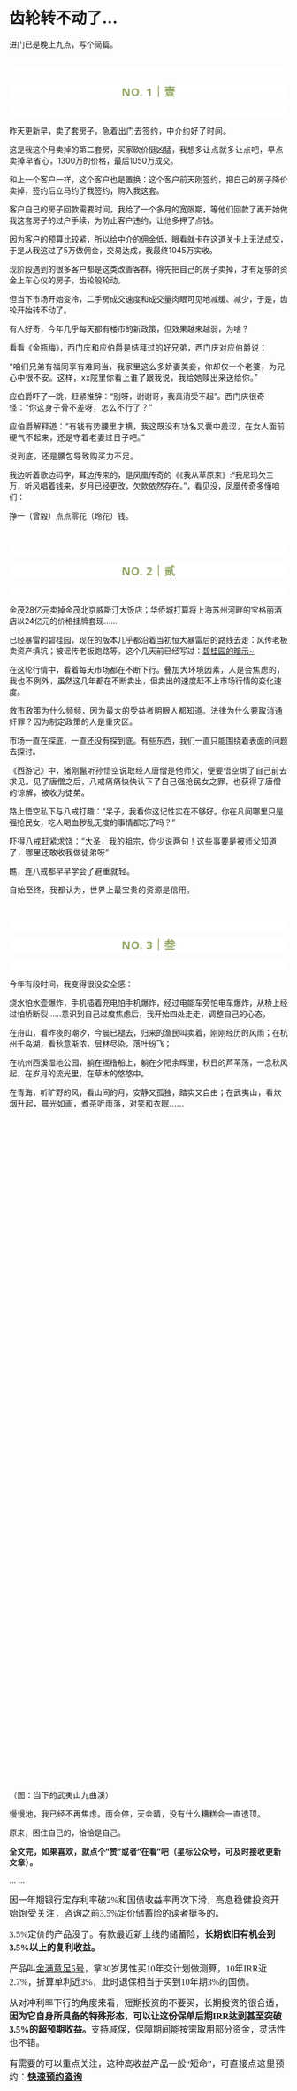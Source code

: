 # 齿轮转不动了…

<p style="visibility: visible;">进门已是晚上九点，写个简篇。<br style="visibility: visible;"><br style="visibility: visible;"></p><p style="outline: 0px;font-family: system-ui, -apple-system, BlinkMacSystemFont, &quot;Helvetica Neue&quot;, &quot;PingFang SC&quot;, &quot;Hiragino Sans GB&quot;, &quot;Microsoft YaHei UI&quot;, &quot;Microsoft YaHei&quot;, Arial, sans-serif;letter-spacing: 0.544px;text-wrap: wrap;background-color: rgb(255, 255, 255);visibility: visible;"><br style="outline: 0px;visibility: visible;"></p><p style="outline: 0px;letter-spacing: 0.544px;text-wrap: wrap;color: rgb(34, 34, 34);font-family: -apple-system-font, system-ui, &quot;Helvetica Neue&quot;, &quot;PingFang SC&quot;, &quot;Hiragino Sans GB&quot;, &quot;Microsoft YaHei UI&quot;, &quot;Microsoft YaHei&quot;, Arial, sans-serif;background-color: rgb(255, 255, 255);text-align: center;visibility: visible;"><span style="outline: 0px;font-weight: bold;line-height: 25px;color: rgb(149, 169, 103);font-size: 20px;visibility: visible;">NO. 1｜壹</span></p><p style="outline: 0px;letter-spacing: 0.544px;text-wrap: wrap;color: rgb(34, 34, 34);font-family: -apple-system-font, system-ui, &quot;Helvetica Neue&quot;, &quot;PingFang SC&quot;, &quot;Hiragino Sans GB&quot;, &quot;Microsoft YaHei UI&quot;, &quot;Microsoft YaHei&quot;, Arial, sans-serif;background-color: rgb(255, 255, 255);text-align: center;visibility: visible;"><br style="outline: 0px;visibility: visible;"></p><p style="visibility: visible;">昨天更新早，卖了套房子，<span style="letter-spacing: 0.578px; text-wrap: wrap; visibility: visible;">急着</span><span style="letter-spacing: 0.578px; text-wrap: wrap; visibility: visible;">出门去签约，中介约好了时间</span>。</p><p style="visibility: visible;">这是我这个月卖掉的第二套房，买家砍价挺凶猛，我想<span style="letter-spacing: 0.578px; text-wrap: wrap; visibility: visible;">多让点就多让点吧，早点</span><span style="letter-spacing: 0.578px; text-wrap: wrap; visibility: visible;">卖掉早省心，</span><span style="letter-spacing: 0.578px; text-wrap: wrap; visibility: visible;"></span>1300万的价格，最后1050万成交。<br style="visibility: visible;"></p><p style="visibility: visible;">和上一个客户一样，这个客户也是置换：这个客户前天刚签约，把自己的房子降价卖掉，签约后立马约了我签约，购入我这套。</p><p style="visibility: visible;">客户自己的房子回款需要时间，我给了一个多月的宽限期，等他们回款了再开始做我这套房子的过户手续，为防止客户违约，让他多押了点钱。<br style="visibility: visible;"></p><p style="visibility: visible;">因为客户的预算比较紧，所以给中介的佣金低，眼看就卡在这道关卡上无法成交，于是从我这过了5万做佣金，交易达成，我最终1045万实收。<br style="visibility: visible;"></p><p style="visibility: visible;">现阶段遇到的很多客户都是这类改善客群，得先把自己的房子卖掉，才有足够的资金上车心仪的房子，齿轮般轮动。</p><p style="visibility: visible;">但当下市场开始变冷，二手房成交速度和成交量肉眼可见地减缓、减少，于是，齿轮开始转不动了。</p><p style="visibility: visible;">有人好奇，今年几乎每天都有楼市的新政策，但效果越来越弱，为啥？<br style="visibility: visible;"></p><p style="visibility: visible;">看看《金瓶梅》，<span style="font-size: var(--articleFontsize); letter-spacing: 0.034em; visibility: visible;">西门庆和应伯爵是结拜过的好兄弟，</span><span style="font-size: var(--articleFontsize); letter-spacing: 0.034em; visibility: visible;">西门庆对应伯爵说：</span></p><p style="visibility: visible;"><span style="font-size: var(--articleFontsize); letter-spacing: 0.034em; visibility: visible;">“咱们兄弟有福同享有难同当，我家里这么多娇妻美妾，你却仅一个老婆，为兄心中很不安。</span><span style="font-size: var(--articleFontsize); letter-spacing: 0.034em; visibility: visible;">这样，xx院里你看上谁了跟我说，我给她赎出来送给你。</span><span style="font-size: var(--articleFontsize); letter-spacing: 0.034em; visibility: visible;">”</span></p><p style="visibility: visible;"><span style="visibility: visible;">应伯爵吓了一跳，赶紧推辞：“别呀，谢谢哥，我真消受不起”。</span><span style="font-size: var(--articleFontsize); letter-spacing: 0.034em; visibility: visible;">西门庆很奇怪：</span><span style="font-size: var(--articleFontsize); letter-spacing: 0.034em; visibility: visible;">“你这身子骨不差呀，怎么不行了？</span><span style="font-size: var(--articleFontsize); letter-spacing: 0.034em; visibility: visible;">”</span></p><p style="visibility: visible;"><span style="font-size: var(--articleFontsize); letter-spacing: 0.034em; visibility: visible;">应伯爵解释道：</span><span style="font-size: var(--articleFontsize); letter-spacing: 0.034em; visibility: visible;">“有钱有势腰里才横，我这既没有功名又囊中羞涩，在女人面前硬气不起来，还是守着老妻过日子吧。</span><span style="font-size: var(--articleFontsize); letter-spacing: 0.034em; visibility: visible;">”</span><br style="visibility: visible;"></p><p style="visibility: visible;"><span style="letter-spacing: 0.578px; text-wrap: wrap; visibility: visible;">说到底，还是腰包导致购买力不足。</span></p><p>我边听着歌边码字，耳边传来的，是凤凰传奇的《《我从草原来》:“我尼玛欠三万，听风唱着钱来，岁月已经更改，欠款依然存在。”，看见没，凤凰传奇多懂咱们：</p><p>挣一（曾毅）点点零花（玲花）钱。</p><p><br></p><p style="outline: 0px;font-family: system-ui, -apple-system, BlinkMacSystemFont, &quot;Helvetica Neue&quot;, &quot;PingFang SC&quot;, &quot;Hiragino Sans GB&quot;, &quot;Microsoft YaHei UI&quot;, &quot;Microsoft YaHei&quot;, Arial, sans-serif;letter-spacing: 0.544px;text-wrap: wrap;background-color: rgb(255, 255, 255);visibility: visible;"><br style="outline: 0px;visibility: visible;"></p><p style="outline: 0px;letter-spacing: 0.544px;text-wrap: wrap;color: rgb(34, 34, 34);font-family: -apple-system-font, system-ui, &quot;Helvetica Neue&quot;, &quot;PingFang SC&quot;, &quot;Hiragino Sans GB&quot;, &quot;Microsoft YaHei UI&quot;, &quot;Microsoft YaHei&quot;, Arial, sans-serif;background-color: rgb(255, 255, 255);text-align: center;visibility: visible;"><span style="outline: 0px;font-weight: bold;line-height: 25px;color: rgb(149, 169, 103);font-size: 20px;visibility: visible;">NO. 2｜贰</span></p><p style="outline: 0px;letter-spacing: 0.544px;text-wrap: wrap;color: rgb(34, 34, 34);font-family: -apple-system-font, system-ui, &quot;Helvetica Neue&quot;, &quot;PingFang SC&quot;, &quot;Hiragino Sans GB&quot;, &quot;Microsoft YaHei UI&quot;, &quot;Microsoft YaHei&quot;, Arial, sans-serif;background-color: rgb(255, 255, 255);text-align: center;visibility: visible;"><br style="outline: 0px;visibility: visible;"></p><p>金茂28亿元卖掉金茂北京威斯汀大饭店；华侨城打算将上海苏州河畔的宝格丽酒店以24亿元的价格挂牌套现......<br></p><p>已经暴雷的碧桂园，现在的版本几乎都沿着当初恒大暴雷后的路线去走：风传老板卖资产填坑；被谣传老板跑路等。这个几天前已经写过：<a target="_blank" href="http://mp.weixin.qq.com/s?__biz=Mzg2OTkwNzE4MA==&amp;mid=2247491497&amp;idx=1&amp;sn=67768f3058b5a0b405e8228bf87c4797&amp;chksm=ce94b02af9e3393cbcd9bb1070da9f80843af26cdee666c7818f9b80faffa34b61fecb51f5c4&amp;scene=21#wechat_redirect" textvalue="碧桂园的暗示~" linktype="text" imgurl="" imgdata="null" data-itemshowtype="0" tab="innerlink" data-linktype="2">碧桂园的暗示~</a><br></p><p>在这轮行情中，看着每天市场都在不断下行。<span style="letter-spacing: 0.578px;text-wrap: wrap;">叠加大环境因素</span><span style="letter-spacing: 0.578px;text-wrap: wrap;">，</span><span style="letter-spacing: 0.578px;text-wrap: wrap;">人是会焦虑的，我也不例外</span>，虽然这几年都在不断卖出，但卖出的速度赶不上市场行情的变化速度。<br></p><p><span style="font-size: var(--articleFontsize);letter-spacing: 0.034em;"><span style="letter-spacing: 0.578px;text-wrap: wrap;">救市政策为什么频频，因为</span><span style="letter-spacing: 0.578px;text-wrap: wrap;">最大的受益者</span><span style="letter-spacing: 0.578px;text-wrap: wrap;">明眼人都知道。</span><span style="font-size: var(--articleFontsize);letter-spacing: 0.034em;text-wrap: wrap;">法律为什么要取消通奸罪？因为制定政策的人是重灾区。</span></span></p><p>市场一直在探底，一直还没有探到底。有些东西，我们一直只能围绕着表面的问题去探讨。<br></p><p>《西游记》中，<span style="font-size: var(--articleFontsize);letter-spacing: 0.034em;">猪刚鬣听孙悟空说取经人唐僧是他师父，便要悟空绑了自己前去求见。</span><span style="font-size: var(--articleFontsize);letter-spacing: 0.034em;">见了唐僧之后，八戒痛痛快快认下了自己强抢民女之罪，也获得了唐僧的谅解，被收为徒弟。</span></p><p><span style="">路上悟空私下与八戒打趣：“呆子，我看你这记性实在不够好。你在凡间哪里只是强抢民女，吃人喝血秽乱无度的事情都忘了吗？”</span></p><p><span style="font-size: var(--articleFontsize);letter-spacing: 0.034em;">吓得八戒赶紧求饶：</span><span style="font-size: var(--articleFontsize);letter-spacing: 0.034em;">“大圣，我的祖宗，你少说两句！</span><span style="font-size: var(--articleFontsize);letter-spacing: 0.034em;">这些事要是被师父知道了，哪里还敢收我做徒弟呀”</span><br></p><p>瞧，连八戒都早早学会了<span style="letter-spacing: 0.578px;text-wrap: wrap;">避重就轻。</span></p><p><span style="letter-spacing: 0.578px;text-wrap: wrap;">自始至终，我都认为，世界上最宝贵的资源是信用。</span></p><p><br></p><p style="outline: 0px;font-family: system-ui, -apple-system, BlinkMacSystemFont, &quot;Helvetica Neue&quot;, &quot;PingFang SC&quot;, &quot;Hiragino Sans GB&quot;, &quot;Microsoft YaHei UI&quot;, &quot;Microsoft YaHei&quot;, Arial, sans-serif;letter-spacing: 0.544px;text-wrap: wrap;background-color: rgb(255, 255, 255);visibility: visible;"><br style="outline: 0px;visibility: visible;"></p><p style="outline: 0px;letter-spacing: 0.544px;text-wrap: wrap;color: rgb(34, 34, 34);font-family: -apple-system-font, system-ui, &quot;Helvetica Neue&quot;, &quot;PingFang SC&quot;, &quot;Hiragino Sans GB&quot;, &quot;Microsoft YaHei UI&quot;, &quot;Microsoft YaHei&quot;, Arial, sans-serif;background-color: rgb(255, 255, 255);text-align: center;visibility: visible;"><span style="outline: 0px;font-weight: bold;line-height: 25px;color: rgb(149, 169, 103);font-size: 20px;visibility: visible;">NO. 3｜叁</span></p><p style="outline: 0px;letter-spacing: 0.544px;text-wrap: wrap;color: rgb(34, 34, 34);font-family: -apple-system-font, system-ui, &quot;Helvetica Neue&quot;, &quot;PingFang SC&quot;, &quot;Hiragino Sans GB&quot;, &quot;Microsoft YaHei UI&quot;, &quot;Microsoft YaHei&quot;, Arial, sans-serif;background-color: rgb(255, 255, 255);text-align: center;visibility: visible;"><br style="outline: 0px;visibility: visible;"></p><p>今年有段时间，我变得很没安全感：</p><p>烧水怕水壶爆炸，手机插着充电怕手机爆炸，经过电能车旁怕电车爆炸，从桥上经过怕桥断裂......意识到自己过度焦虑后，我开始四处走走，调整自己的心态。<br></p><p>在舟山，看昨夜的潮汐，今晨已褪去，归来的渔民叫卖着，刚刚经历的风雨；在杭州千岛湖，看秋意渐浓，层林尽染，落叶纷飞；</p><p>在杭州西溪湿地公园，躺在摇橹船上，躺在夕阳余晖里，秋日的芦苇荡，一念秋风起，在岁月的流光里，在草木的悠悠中。</p><p>在青海，听旷野的风，看山间的月，安静又孤独，踏实又自由；在<span style="font-size: var(--articleFontsize);letter-spacing: 0.034em;">武夷山，</span><span style="font-size: var(--articleFontsize);letter-spacing: 0.034em;">看炊烟升起，晨光如画</span><span style="font-size: var(--articleFontsize);letter-spacing: 0.034em;">，</span><span style="font-size: var(--articleFontsize);letter-spacing: 0.034em;">煮茶听雨落，对笑和衣眠......</span></p><p style="text-align: center;"><img class="rich_pages wxw-img js_insertlocalimg js_img_placeholder wx_img_placeholder" data-backh="1026" data-backw="578" data-ratio="1.775925925925926" data-s="300,640" data-src="https://mmbiz.qpic.cn/mmbiz_jpg/1c71eKyJsyicFwAUNTt5slUzLnuOW4o3o0UtibTYLZic2pLvicb30EZYXTL8fJlgficcjgAwF55iak3ZH4Jb6r3nauEA/640?wx_fmt=jpeg" data-type="jpeg" data-w="1080" style="width: 677px !important; height: 1202.3px !important;" data-original-style="width: 100%;height: auto;" data-index="1" src="data:image/svg+xml,%3C%3Fxml version='1.0' encoding='UTF-8'%3F%3E%3Csvg width='1px' height='1px' viewBox='0 0 1 1' version='1.1' xmlns='http://www.w3.org/2000/svg' xmlns:xlink='http://www.w3.org/1999/xlink'%3E%3Ctitle%3E%3C/title%3E%3Cg stroke='none' stroke-width='1' fill='none' fill-rule='evenodd' fill-opacity='0'%3E%3Cg transform='translate(-249.000000, -126.000000)' fill='%23FFFFFF'%3E%3Crect x='249' y='126' width='1' height='1'%3E%3C/rect%3E%3C/g%3E%3C/g%3E%3C/svg%3E" _width="100%" alt="图片"></p><p><span style="letter-spacing: 0.034em;font-size: 14px;">（图：当下的武夷山九曲溪）</span></p><p><span style="font-size: var(--articleFontsize);letter-spacing: 0.034em;">慢慢地，我已经不再焦虑。雨会停，天会晴，没有什么糟糕会一直透顶。</span></p><p>原来，困住自己的，恰恰是自己。</p><p><strong style="outline: 0px;font-family: system-ui, -apple-system, BlinkMacSystemFont, &quot;Helvetica Neue&quot;, &quot;PingFang SC&quot;, &quot;Hiragino Sans GB&quot;, &quot;Microsoft YaHei UI&quot;, &quot;Microsoft YaHei&quot;, Arial, sans-serif;letter-spacing: 0.544px;text-wrap: wrap;background-color: rgb(255, 255, 255);color: rgb(34, 34, 34);font-size: 16px;"><span style="outline: 0px;font-size: 14px;">全文完，如果喜欢，就点个“赞”或者“在看”吧（星标公众号，可及时接收更新文章）。</span></strong></p><p>... ...<br></p><p><span style="font-size: 16px;font-family: 微软雅黑;"><span style="font-family: 微软雅黑;">因一年期银行定存利率破2%和国债收益率再次下滑，<span style="font-family: 微软雅黑;font-size: 16px;letter-spacing: 0.578px;text-wrap: wrap;">高</span><span style="font-family: 微软雅黑;font-size: 16px;letter-spacing: 0.578px;text-wrap: wrap;">息稳</span><span style="font-family: 微软雅黑;font-size: 16px;letter-spacing: 0.578px;text-wrap: wrap;">健投资开始饱受关注，</span>咨询之前3.5%定价储蓄险的读者挺多的。</span><o:p></o:p></span></p><p><span style="font-size: 16px;"><span style="font-family: 微软雅黑;">3.5%定价的产品没了。有款最近新上线的储蓄险，</span><strong><span style="font-family: 微软雅黑;">长期依旧有机会到3.5%以上的复利收益。</span></strong><strong><span style="font-family: 微软雅黑;"><o:p></o:p></span></strong></span></p><p><span style="font-size: 16px;font-family: 微软雅黑;"><span style="font-family: 微软雅黑;">产品叫<a class="weapp_text_link js_weapp_entry wx_tap_link js_wx_tap_highlight" style="font-size:16px;" data-miniprogram-appid="wxe186f230ce102b30" data-miniprogram-path="/pages/navigate/navigate?id=1073426&amp;path=https%3A%2F%2Fcps.qixin19.com%2Fm%2Fapps%2Fcps%2Ftjq1073426%2Foffline%2Fdetail%3FproductId%3D104673%26planId%3D129725%26promote%3D1%26createTime%3D1697007912940" data-miniprogram-nickname="保险精品汇" href="" data-miniprogram-type="text" data-miniprogram-servicetype="">金满意足5号</a>，拿30岁男性买10年交计划做测算，10年IRR近2.7%，折算单利近3%，此时退保相当于买到10年期3%的国债。</span><o:p></o:p></span></p><p><span style="font-size: 16px;"><span style="font-family: 微软雅黑;">从对冲利率下行的角度来看，短期投资的不要买，长期投资的很合适，</span><strong><span style="font-family: 微软雅黑;">因为它自身所具备的特殊形态，可以让这份保单后期IRR达到甚至突破3.5%的超预期收益。</span></strong><span style="font-family: 微软雅黑;">支持减保，保障期间能按需取用部分资金，灵活性也不错。<o:p></o:p></span></span></p><p style="margin-bottom: 0px;"><span style="font-size: 16px;font-family: 微软雅黑;"><span style="font-family: 微软雅黑;">有需要的可以重点关注，这种高收益产品一般“短命”，</span></span><span style="font-size: 16px;letter-spacing: 0.034em;font-family: 微软雅黑;">可直接点这里预约：</span><strong><span style="font-size: 16px;font-family: 微软雅黑;letter-spacing: 0.034em;"><a class="weapp_text_link js_weapp_entry wx_tap_link js_wx_tap_highlight" style="font-size:16px;" data-miniprogram-appid="wxe186f230ce102b30" data-miniprogram-path="pages/navigate/navigate?id=1073426&amp;path=https%3A%2F%2Fmarket.qixin18.com%2Ftjq1073426%2Freservation%3Fentrance%3D1021%26activityKey%3D6NBNjm%26type%3D1%26createTime%3D1697529597528" data-miniprogram-nickname="保险精品汇" href="" data-miniprogram-type="text" data-miniprogram-servicetype="">快速预约咨询</a></span></strong></p><p style="display: none;"><mp-style-type data-value="3"></mp-style-type></p>